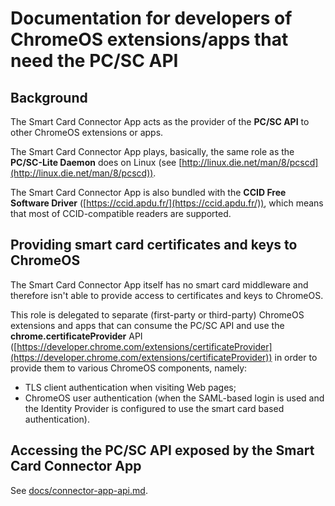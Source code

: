 # Documentation for developers of ChromeOS extensions/apps that need the PC/SC API


## Background

The Smart Card Connector App acts as the provider of the **PC/SC API** to other
ChromeOS extensions or apps.

The Smart Card Connector App plays, basically, the same role as the **PC/SC-Lite
Daemon** does on Linux (see
[http://linux.die.net/man/8/pcscd](http://linux.die.net/man/8/pcscd)).

The Smart Card Connector App is also bundled with the **CCID Free Software
Driver** ([https://ccid.apdu.fr/](https://ccid.apdu.fr/)), which means that most
of CCID-compatible readers are supported.


## Providing smart card certificates and keys to ChromeOS

The Smart Card Connector App itself has no smart card middleware and therefore
isn't able to provide access to certificates and keys to ChromeOS.

This role is delegated to separate (first-party or third-party) ChromeOS
extensions and apps that can consume the PC/SC API and use the
**chrome.certificateProvider** API
([https://developer.chrome.com/extensions/certificateProvider](https://developer.chrome.com/extensions/certificateProvider))
in order to provide them to various ChromeOS components, namely:

* TLS client authentication when visiting Web pages;
* ChromeOS user authentication (when the SAML-based login is used and the
  Identity Provider is configured to use the smart card based authentication).


## Accessing the PC/SC API exposed by the Smart Card Connector App

See [docs/connector-app-api.md](connector-app-api.md).
